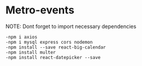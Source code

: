 # Metro-events

NOTE: Dont forget to import necessary dependencies

	-npm i axios	
    -npm i mysql express cors nodemon 
	-npm install --save react-big-calendar  
    -npm install multer
	-npm install react-datepicker --save
    
    
